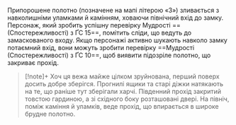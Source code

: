 Припорошене полотно (позначене на мапі літерою «З») зливається з навколишніми уламками й камінням, ховаючи північний вхід до замку. Персонаж, який зробить успішну перевірку Мудрості ==(Спостережливості) з ҐС 15==, помітить сліди, що ведуть до замаскованого входу. Якщо персонажі активно шукають навколо замку потаємний вхід, вони можуть зробити перевірку ==Мудрості (Спостережливості) з ҐС 10==, щоб виявити підозріле полотно, що закриває прохід.

>[!note]+
>Хоч ця вежа майже цілком зруйнована, перший поверх досить добре зберігся. Прогнилі ящики та старі діжки натякають на те, що раніше тут зберігали харчі. Південний прохід закритий товстою гардиною, а зі східного боку розташовані двері. На північ, поміж каміння й уламків, веде прохід, що впирається в широке брудне полотно.